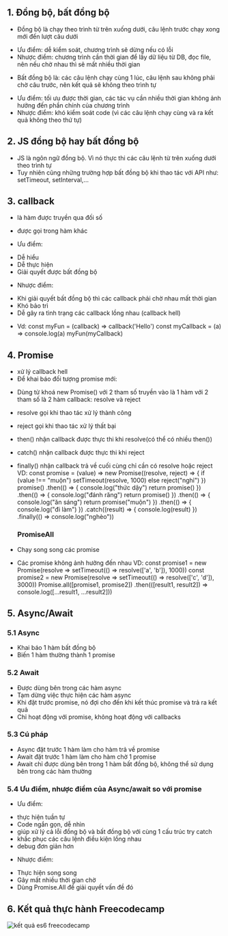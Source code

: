 ## 1. Đồng bộ, bất đồng bộ

- Đồng bộ là chạy theo trình từ trên xuống dưới, câu lệnh trước chạy xong mới đến lượt câu dưới

* Ưu điểm: dễ kiểm soát, chương trình sẽ dừng nếu có lỗi
* Nhược điểm: chương trình cần thời gian để lấy dữ liệu từ DB, đọc file, nên nếu chờ nhau thì sẽ mất nhiều thời gian

- Bất đồng bộ là: các câu lệnh chạy cùng 1 lúc, câu lệnh sau không phải chờ câu trước, nên kết quả sẽ không theo trình tự

* Ưu điểm: tối ưu được thời gian, các tác vụ cần nhiều thời gian không ảnh hưởng đến phần chính của chương trình
* Nhược điểm: khó kiểm soát code (vì các câu lệnh chạy cùng và ra kết quả không theo thứ tự)

## 2. JS đồng bộ hay bất đồng bộ

- JS là ngôn ngữ đồng bộ. Vì nó thực thi các câu lệnh từ trên xuống dưới theo trình tự
- Tuy nhiên cũng những trường hợp bất đồng bộ khi thao tác với API như: setTimeout, setInterval,...

## 3. callback

- là hàm được truyền qua đối số
- được gọi trong hàm khác

- Ưu điểm:

* Dễ hiểu
* Dễ thực hiện
* Giải quyết được bất đồng bộ

- Nhược điểm:

* Khi giải quyết bất đồng bộ thì các callback phải chờ nhau mất thời gian
* Khó bảo trì
* Dễ gây ra tình trạng các callback lồng nhau (callback hell)

- Vd:
  const myFun = (callback) => callback('Hello')
  const myCallback = (a) => console.log(a)
  myFun(myCallback)

## 4. Promise

- xử lý callback hell
- Để khai báo đối tượng promise mới:

* Dùng từ khoá new Promise() với 2 tham số truyền vào là 1 hàm với 2 tham số là 2 hàm callback: resolve và reject
* resolve gọi khi thao tác xử lý thành công
* reject gọi khi thao tác xử lý thất bại
* then() nhận callback được thực thi khi resolve(có thể có nhiều then())
* catch() nhận callback được thực thi khi reject
* finally() nhận callback trả về cuối cùng chỉ cần có resolve hoặc reject
  VD:
  const promise = (value) => new Promise((resolve, reject) => {
  if (value !== "muộn")
  setTimeout(resolve, 1000)
  else
  reject("nghỉ")
  })
  promise()
  .then(() => {
  console.log("thức dậy")
  return promise()
  })
  .then(() => {
  console.log("đánh răng")
  return promise()
  })
  .then(() => {
  console.log("ăn sáng")
  return promise("muộn")
  })
  .then(() => {
  console.log("đi làm")
  })
  .catch((result) => {
  console.log(result)
  })
  .finally(() => console.log("nghèo"))

  ### PromiseAll

* Chạy song song các promise
* Các promise không ảnh hưởng đến nhau
  VD:
  const promise1 = new Promise(resolve => setTimeout(() => resolve(['a', 'b']), 1000))
  const promise2 = new Promise(resolve => setTimeout(() => resolve(['c', 'd']), 3000))
  Promise.all([promise1, promise2])
  .then(([result1, result2]) => console.log([...result1, ...result2]))

## 5. Async/Await

### 5.1 Async

- Khai báo 1 hàm bất đồng bộ
- Biến 1 hàm thường thành 1 promise

### 5.2 Await

- Được dùng bên trong các hàm async
- Tạm dừng việc thực hiện các hàm async
- Khi đặt trước promise, nó đợi cho đến khi kết thúc promise và trả ra kết quả
- Chỉ hoạt động với promise, không hoạt động với callbacks

### 5.3 Cú pháp

- Async đặt trước 1 hàm làm cho hàm trả về promise
- Await đặt trước 1 hàm làm cho hàm chờ 1 promise
- Await chỉ được dùng bên trong 1 hàm bất đồng bộ, không thể sử dụng bên trong các hàm thường

### 5.4 Ưu điểm, nhược điểm của Async/await so với promise

- Ưu điểm:

* thực hiện tuần tự
* Code ngắn gọn, dễ nhìn
* giúp xử lý cả lỗi đồng bộ và bất đồng bộ với cùng 1 cấu trúc try catch
* khắc phục các câu lệnh điều kiện lồng nhau
* debug đơn giản hơn

- Nhược điểm:

* Thực hiện song song
* Gây mất nhiều thời gian chờ
* Dùng Promise.All để giải quyết vấn đề đó

## 6. Kết quả thực hành Freecodecamp

![kết quả es6 freecodecamp](/freecodecamp.png)
